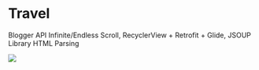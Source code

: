 # Travel
Blogger API Infinite/Endless Scroll, RecyclerView + Retrofit + Glide, JSOUP Library HTML Parsing

<img src="https://s2.gifyu.com/images/travel.gif"/>
